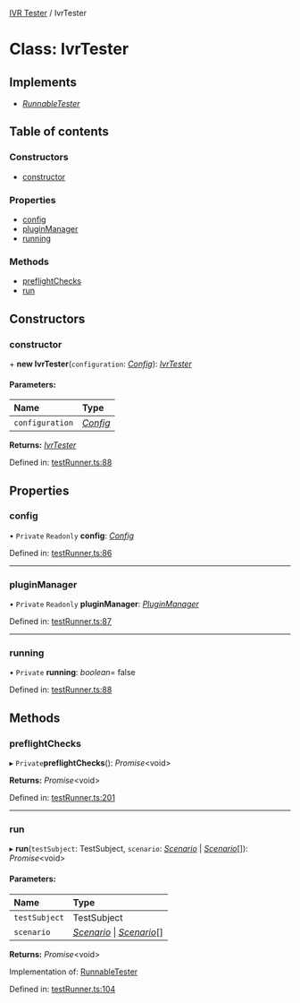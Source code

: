 [IVR Tester](../README.md) / IvrTester

# Class: IvrTester

## Implements

* [*RunnableTester*](../interfaces/runnabletester.md)

## Table of contents

### Constructors

- [constructor](ivrtester.md#constructor)

### Properties

- [config](ivrtester.md#config)
- [pluginManager](ivrtester.md#pluginmanager)
- [running](ivrtester.md#running)

### Methods

- [preflightChecks](ivrtester.md#preflightchecks)
- [run](ivrtester.md#run)

## Constructors

### constructor

\+ **new IvrTester**(`configuration`: [*Config*](../interfaces/config.md)): [*IvrTester*](ivrtester.md)

#### Parameters:

Name | Type |
:------ | :------ |
`configuration` | [*Config*](../interfaces/config.md) |

**Returns:** [*IvrTester*](ivrtester.md)

Defined in: [testRunner.ts:88](https://github.com/LuisAntezana/ivr-tester/blob/b357cca/packages/ivr-tester/src/testRunner.ts#L88)

## Properties

### config

• `Private` `Readonly` **config**: [*Config*](../interfaces/config.md)

Defined in: [testRunner.ts:86](https://github.com/LuisAntezana/ivr-tester/blob/b357cca/packages/ivr-tester/src/testRunner.ts#L86)

___

### pluginManager

• `Private` `Readonly` **pluginManager**: [*PluginManager*](pluginmanager.md)

Defined in: [testRunner.ts:87](https://github.com/LuisAntezana/ivr-tester/blob/b357cca/packages/ivr-tester/src/testRunner.ts#L87)

___

### running

• `Private` **running**: *boolean*= false

Defined in: [testRunner.ts:88](https://github.com/LuisAntezana/ivr-tester/blob/b357cca/packages/ivr-tester/src/testRunner.ts#L88)

## Methods

### preflightChecks

▸ `Private`**preflightChecks**(): *Promise*<void\>

**Returns:** *Promise*<void\>

Defined in: [testRunner.ts:201](https://github.com/LuisAntezana/ivr-tester/blob/b357cca/packages/ivr-tester/src/testRunner.ts#L201)

___

### run

▸ **run**(`testSubject`: TestSubject, `scenario`: [*Scenario*](../interfaces/scenario.md) \| [*Scenario*](../interfaces/scenario.md)[]): *Promise*<void\>

#### Parameters:

Name | Type |
:------ | :------ |
`testSubject` | TestSubject |
`scenario` | [*Scenario*](../interfaces/scenario.md) \| [*Scenario*](../interfaces/scenario.md)[] |

**Returns:** *Promise*<void\>

Implementation of: [RunnableTester](../interfaces/runnabletester.md)

Defined in: [testRunner.ts:104](https://github.com/LuisAntezana/ivr-tester/blob/b357cca/packages/ivr-tester/src/testRunner.ts#L104)
